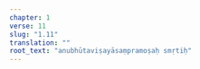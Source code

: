 ```yaml
---
chapter: 1
verse: 11
slug: "1.11"
translation: ""
root_text: "anubhūtaviṣayāsaṃpramoṣaḥ smṛtiḥ"
---
```


